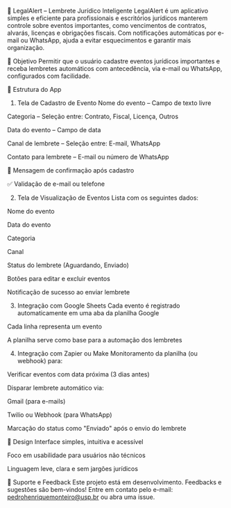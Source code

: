 📌 LegalAlert – Lembrete Jurídico Inteligente
LegalAlert é um aplicativo simples e eficiente para profissionais e escritórios jurídicos manterem controle sobre eventos importantes, como vencimentos de contratos, alvarás, licenças e obrigações fiscais. Com notificações automáticas por e-mail ou WhatsApp, ajuda a evitar esquecimentos e garantir mais organização.

🎯 Objetivo
Permitir que o usuário cadastre eventos jurídicos importantes e receba lembretes automáticos com antecedência, via e-mail ou WhatsApp, configurados com facilidade.

🧩 Estrutura do App
1. Tela de Cadastro de Evento
Nome do evento – Campo de texto livre

Categoria – Seleção entre: Contrato, Fiscal, Licença, Outros

Data do evento – Campo de data

Canal de lembrete – Seleção entre: E-mail, WhatsApp

Contato para lembrete – E-mail ou número de WhatsApp

🔄 Mensagem de confirmação após cadastro

✅ Validação de e-mail ou telefone

2. Tela de Visualização de Eventos
Lista com os seguintes dados:

Nome do evento

Data do evento

Categoria

Canal

Status do lembrete (Aguardando, Enviado)

Botões para editar e excluir eventos

Notificação de sucesso ao enviar lembrete

3. Integração com Google Sheets
Cada evento é registrado automaticamente em uma aba da planilha Google

Cada linha representa um evento

A planilha serve como base para a automação dos lembretes

4. Integração com Zapier ou Make
Monitoramento da planilha (ou webhook) para:

Verificar eventos com data próxima (3 dias antes)

Disparar lembrete automático via:

Gmail (para e-mails)

Twilio ou Webhook (para WhatsApp)

Marcação do status como "Enviado" após o envio do lembrete

🎨 Design
Interface simples, intuitiva e acessível

Foco em usabilidade para usuários não técnicos

Linguagem leve, clara e sem jargões jurídicos

💬 Suporte e Feedback
Este projeto está em desenvolvimento. Feedbacks e sugestões são bem-vindos!
Entre em contato pelo e-mail: pedrohenriquemonteiro@usp.br ou abra uma issue.
